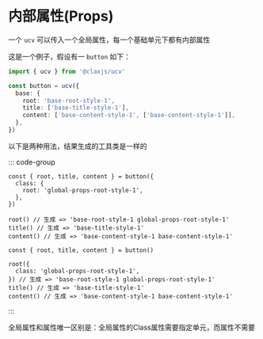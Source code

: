 # 内部属性(Props)

一个 `ucv` 可以传入一个全局属性，每一个基础单元下都有内部属性

这是一个例子，假设有一 `button` 如下：

```ts
import { ucv } from '@claxjs/ucv'

const button = ucv({
  base: {
    root: 'base-root-style-1',
    title: ['base-title-style-1'],
    content: ['base-content-style-1', ['base-content-style-1']],
  },
})
```

以下是两种用法，结果生成的工具类是一样的

::: code-group

```ts{2-4} [全局属性]
const { root, title, content } = button({
  class: {
    root: 'global-props-root-style-1',
  },
})

root() // 生成 => 'base-root-style-1 global-props-root-style-1'
title() // 生成 => 'base-title-style-1'
content() // 生成 => 'base-content-style-1 base-content-style-1'
```

```ts{4} [单元属性]
const { root, title, content } = button()

root({
  class: 'global-props-root-style-1',
}) // 生成 => 'base-root-style-1 global-props-root-style-1'
title() // 生成 => 'base-title-style-1'
content() // 生成 => 'base-content-style-1 base-content-style-1'
```
:::

全局属性和属性唯一区别是：全局属性的Class属性需要指定单元，而属性不需要
